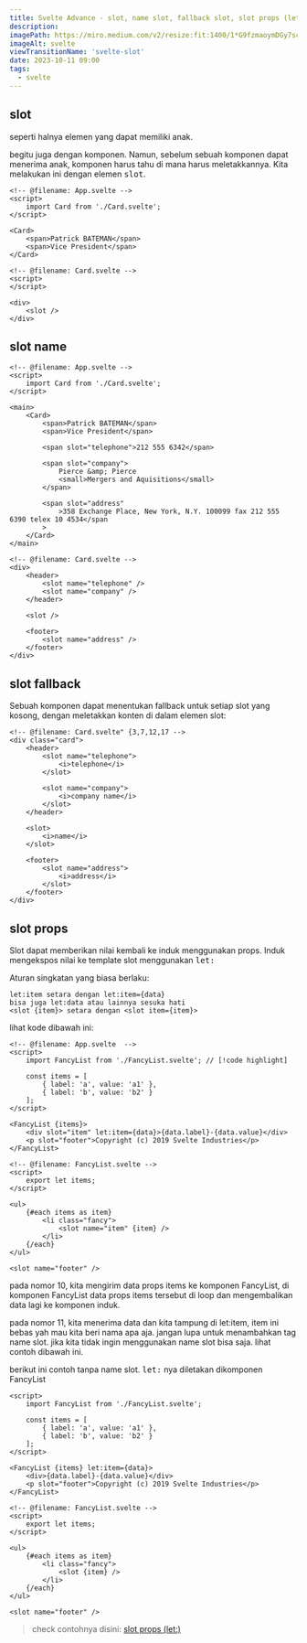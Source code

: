 ```yaml
---
title: Svelte Advance - slot, name slot, fallback slot, slot props (let:)
description:
imagePath: https://miro.medium.com/v2/resize:fit:1400/1*G9fzmaoymDGy7scbkgpC7A.png
imageAlt: svelte
viewTransitionName: 'svelte-slot'
date: 2023-10-11 09:00
tags:
  - svelte
---
```


## slot

seperti halnya elemen yang dapat memiliki anak.

begitu juga dengan komponen. Namun, sebelum sebuah komponen dapat menerima anak, komponen harus tahu di mana harus meletakkannya. Kita melakukan ini dengan elemen <kbd>slot</kbd>.

```svelte
<!-- @filename: App.svelte -->
<script>
	import Card from './Card.svelte';
</script>

<Card>
	<span>Patrick BATEMAN</span>
	<span>Vice President</span>
</Card>
```

```svelte
<!-- @filename: Card.svelte -->
<script>
</script>

<div>
	<slot />
</div>
```

## slot name

```svelte
<!-- @filename: App.svelte -->
<script>
	import Card from './Card.svelte';
</script>

<main>
	<Card>
		<span>Patrick BATEMAN</span>
		<span>Vice President</span>

		<span slot="telephone">212 555 6342</span>

		<span slot="company">
			Pierce &amp; Pierce
			<small>Mergers and Aquisitions</small>
		</span>

		<span slot="address"
			>358 Exchange Place, New York, N.Y. 100099 fax 212 555 6390 telex 10 4534</span
		>
	</Card>
</main>
```

```svelte
<!-- @filename: Card.svelte -->
<div>
	<header>
		<slot name="telephone" />
		<slot name="company" />
	</header>

	<slot />

	<footer>
		<slot name="address" />
	</footer>
</div>
```

## slot fallback

Sebuah komponen dapat menentukan fallback untuk setiap slot yang kosong, dengan meletakkan konten di dalam elemen slot:

```svelte
<!-- @filename: Card.svelte" {3,7,12,17 -->
<div class="card">
	<header>
		<slot name="telephone">
			<i>telephone</i>
		</slot>

		<slot name="company">
			<i>company name</i>
		</slot>
	</header>

	<slot>
		<i>name</i>
	</slot>

	<footer>
		<slot name="address">
			<i>address</i>
		</slot>
	</footer>
</div>
```

## slot props

Slot dapat memberikan nilai kembali ke induk menggunakan props. Induk mengekspos nilai ke template slot menggunakan <kbd>let:</kbd>

Aturan singkatan yang biasa berlaku:

```svelte
let:item setara dengan let:item={data}
bisa juga let:data atau lainnya sesuka hati
<slot {item}> setara dengan <slot item={item}>
```

lihat kode dibawah ini:

```svelte
<!-- @filename: App.svelte  -->
<script>
	import FancyList from './FancyList.svelte'; // [!code highlight]

	const items = [
		{ label: 'a', value: 'a1' },
		{ label: 'b', value: 'b2' }
	];
</script>

<FancyList {items}>
	<div slot="item" let:item={data}>{data.label}-{data.value}</div>
	<p slot="footer">Copyright (c) 2019 Svelte Industries</p>
</FancyList>
```

```svelte
<!-- @filename: FancyList.svelte -->
<script>
	export let items;
</script>

<ul>
	{#each items as item}
		<li class="fancy">
			<slot name="item" {item} />
		</li>
	{/each}
</ul>

<slot name="footer" />
```

pada nomor 10, kita mengirim data props items ke komponen FancyList,
di komponen FancyList data props items tersebut di loop dan mengembalikan data lagi ke komponen induk.

pada nomor 11, kita menerima data dan kita tampung di let:item, item ini bebas yah mau kita beri nama apa aja. jangan lupa untuk menambahkan tag name slot. jika kita tidak ingin menggunakan name slot bisa saja. lihat contoh dibawah ini.

berikut ini contoh tanpa name slot. <kbd>let:</kbd> nya diletakan dikomponen FancyList

```svelte showLineNumbers title="App.svelte" {9,10}
<script>
	import FancyList from './FancyList.svelte';

	const items = [
		{ label: 'a', value: 'a1' },
		{ label: 'b', value: 'b2' }
	];
</script>

<FancyList {items} let:item={data}>
	<div>{data.label}-{data.value}</div>
	<p slot="footer">Copyright (c) 2019 Svelte Industries</p>
</FancyList>
```

```svelte
<!-- @filename: FancyList.svelte -->
<script>
	export let items;
</script>

<ul>
	{#each items as item}
		<li class="fancy">
			<slot {item} />
		</li>
	{/each}
</ul>

<slot name="footer" />
```

<blockquote>
	check contohnya disini:
	<a href="https://svelte.dev/repl/144a82b5947543f0aa8030bbc8e3cec3?version=4.2.8" target="_blank">slot props (let:)</a>
</blockquote>
